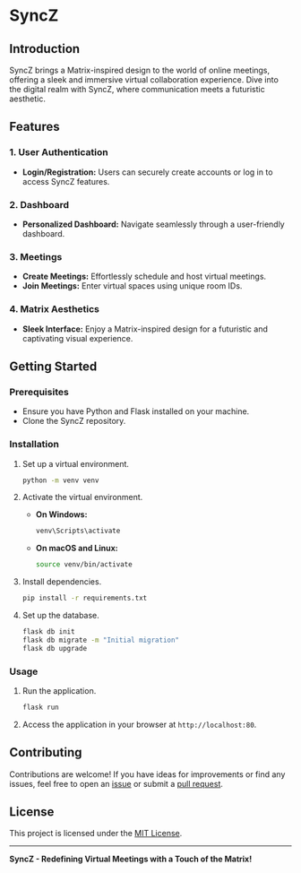 # **SyncZ**

## Introduction

SyncZ brings a Matrix-inspired design to the world of online meetings, offering a sleek and immersive virtual collaboration experience. Dive into the digital realm with SyncZ, where communication meets a futuristic aesthetic.

## Features

### 1. User Authentication

- **Login/Registration:** Users can securely create accounts or log in to access SyncZ features.

### 2. Dashboard

- **Personalized Dashboard:** Navigate seamlessly through a user-friendly dashboard.

### 3. Meetings

- **Create Meetings:** Effortlessly schedule and host virtual meetings.
- **Join Meetings:** Enter virtual spaces using unique room IDs.

### 4. Matrix Aesthetics

- **Sleek Interface:** Enjoy a Matrix-inspired design for a futuristic and captivating visual experience.

## Getting Started

### Prerequisites

- Ensure you have Python and Flask installed on your machine.
- Clone the SyncZ repository.

### Installation

1. Set up a virtual environment.
   ```bash
   python -m venv venv
   ```

2. Activate the virtual environment.
   - **On Windows:**
     ```bash
     venv\Scripts\activate
     ```
   - **On macOS and Linux:**
     ```bash
     source venv/bin/activate
     ```

3. Install dependencies.
   ```bash
   pip install -r requirements.txt
   ```

4. Set up the database.
   ```bash
   flask db init
   flask db migrate -m "Initial migration"
   flask db upgrade
   ```

### Usage

1. Run the application.
   ```bash
   flask run
   ```

2. Access the application in your browser at `http://localhost:80`.

## Contributing

Contributions are welcome! If you have ideas for improvements or find any issues, feel free to open an [issue](link_to_issues) or submit a [pull request](link_to_pull_requests).

## License

This project is licensed under the [MIT License](link_to_license).

---

**SyncZ - Redefining Virtual Meetings with a Touch of the Matrix!**